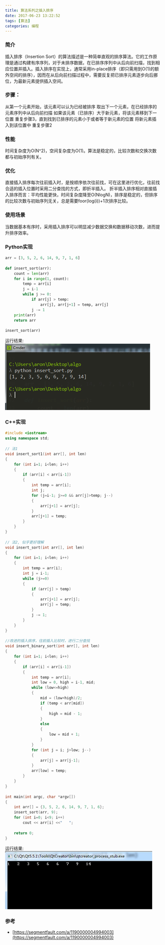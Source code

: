 ```yaml
---
title: 算法系列之插入排序
date: 2017-06-23 13:22:52
tags: [算法]
categories: 编程
---
```

### 简介
插入排序（Insertion Sort）的算法描述是一种简单直观的排序算法。它的工作原理是通过构建有序序列，对于未排序数据，在已排序序列中从后向前扫描，找到相应位置并插入。插入排序在实现上，通常采用in-place排序（即只需用到O(1)的额外空间的排序），因而在从后向前扫描过程中，需要反复把已排序元素逐步向后挪位，为最新元素提供插入空间。

### 步骤：
从第一个元素开始，该元素可以认为已经被排序
取出下一个元素，在已经排序的元素序列中从后向前扫描
如果该元素（已排序）大于新元素，将该元素移到下一位置
重复步骤3，直到找到已排序的元素小于或者等于新元素的位置
将新元素插入到该位置中
重复步骤2

### 性能
时间复杂度为O(N^2)，空间复杂度为O(1)。算法是稳定的，比较次数和交换次数都与初始序列有关。

### 优化
直接插入排序每次往前插入时，是按顺序依次往前找，可在这里进行优化，往前找合适的插入位置时采用二分查找的方式，即折半插入。 
折半插入排序相对直接插入排序而言：平均性能更快，时间复杂度降至O(NlogN)，排序是稳定的，但排序的比较次数与初始序列无关，总是需要foor(log(i))+1次排序比较。

### 使用场景
当数据基本有序时，采用插入排序可以明显减少数据交换和数据移动次数，进而提升排序效率。

### Python实现
```python
arr = [3, 5, 2, 6, 14, 9, 7, 1, 6]

def insert_sort(arr):
    count = len(arr)
    for i in range(1, count):
        temp = arr[i]
        j = i-1
        while j >= 0:
            if arr[j] > temp:
                arr[j], arr[j+1] = temp, arr[j]
            j -= 1
    print(arr)
    return arr

insert_sort(arr)
```

运行结果:
![](algo-insertsort-2017-06-23/1.png)

### C++实现
```cpp
#include <iostream>
using namespace std;

// 法1
void insert_sort1(int arr[], int len)
{
    for (int i=1; i<len; i++)
    {
        if (arr[i] < arr[i-1])
        {
            int temp = arr[i];
            int j;
            for (j=i-1; j>=0 && arr[j]>temp; j--)
            {
                arr[j+1] = arr[j];
            }
            arr[j+1] = temp;
        }
    }
}

// 法2, 似乎更好理解
void insert_sort(int arr[], int len)
{
    for (int i=1; i<len; i++)
    {
        int temp = arr[i];
        int j = i-1;
        while (j>=0)
        {
            if (arr[j] > temp)
            {
                arr[j+1] = arr[j];
                arr[j] = temp;
            }
            j -= 1;
        }
    }
}

//改进的插入排序，往前插入比较时，进行二分查找
void insert_binary_sort(int arr[], int len)
{
    for (int i=1; i<len; i++)
    {
        if (arr[i] < arr[i-1])
        {
            int temp = arr[i];
            int low = 0, high = i-1, mid;
            while (low<=high)
            {
                mid = (low+high)/2;
                if (temp < arr[mid])
                {
                    high = mid - 1;
                }
                else
                {
                    low = mid + 1;
                }
            }
            for (int j = i; j>low; j--)
            {
                arr[j] = arr[j-1];
            }
            arr[low] = temp;
        }
    }
}

int main(int argc, char *argv[])
{
    int arr[] = {3, 5, 2, 6, 14, 9, 7, 1, 6};
    insert_sort(arr, 9);
    for (int i=0; i<9; i++)
        cout << arr[i] <<"   ";

    return 0;
}
```

运行结果:
![](algo-insertsort-2017-06-23/2.png)


### 参考
* [https://segmentfault.com/a/1190000004994003](https://segmentfault.com/a/1190000004994003)

